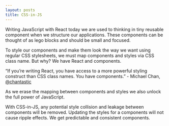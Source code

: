 ```yaml
---
layout: posts
title: CSS-in-JS
---
```


Writing JavaScript with React today we are used to thinking in tiny reusable component when we structure our applications. These components can be thought of as lego blocks and should be small and focused.

To style our components and make them look the way we want using regular CSS stylesheets, we must map components and styles via CSS class name. But why? We have React and components.

“If you’re writing React, you have access to a more powerful styling construct than CSS class names. You have components.” - Michael Chan, [@chantastic](https://twitter.com/chantastic?lang=en)

As we erase the mapping between components and styles we also unlock the full power of JavaScript. 

With CSS-in-JS, any potential style collision and leakage between components will be removed. Updating the styles for a components will not cause ripple effects. We get predictable and consistent components.
